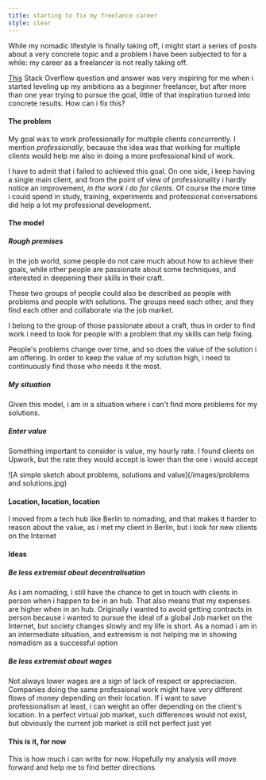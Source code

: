 ```yaml
---
title: starting to fix my freelance career
style: clear
---
```


While my nomadic lifestyle is finally taking off, i might start a
series of posts about a very concrete topic and a problem i have been
subjected to for a while: my career as a freelancer is not really
taking off.

[This](http://freelancing.stackexchange.com/q/3683/9865) Stack
Overflow question and answer was very inspiring for me when i started
leveling up my ambitions as a beginner freelancer, but after more than
one year trying to pursue the goal, little of that inspiration turned
into concrete results. How can i fix this?

#### The problem

My goal was to work professionally for multiple clients
concurrently. I mention *professionally*, because the idea was that
working for multiple clients would help me also in doing a more
professional kind of work.

I have to admit that i failed to achieved this goal. On one side, i
keep having a single main client, and from the point of view of
professionality i hardly notice an improvement, *in the work i do for
clients*. Of course the more time i could spend in study, training,
experiments and professional conversations did help a lot my
professional development.

#### The model

##### Rough premises

In the job world, some people do not care much about how to achieve
their goals, while other people are passionate about some techniques,
and interested in deepening their skills in their craft.

These two groups of people could also be described as people with
problems and people with solutions. The groups need each other, and
they find each other and collaborate via the job market.

I belong to the group of those passionate about a craft, thus in order
to find work i need to look for people with a problem that my skills
can help fixing.

People's problems change over time, and so does the value of the
solution i am offering. In order to keep the value of my solution
high, i need to continuously find those who needs it the most.

##### My situation

Given this model, i am in a situation where i can't find more problems
for my solutions.

##### Enter value

Something important to consider is value, my hourly rate. I found
clients on Upwork, but the rate they would accept is lower than the
one i would accept

![A simple sketch about problems, solutions and value](/images/problems and solutions.jpg)

#### Location, location, location

I moved from a tech hub like Berlin to nomading, and that makes it
harder to reason about the value, as i met my client in Berlin, but i
look for new clients on the Internet

#### Ideas

##### Be less extremist about decentralisation

As i am nomading, i still have the chance to get in touch with clients
in person when i happen to be in an hub. That also means that my
expenses are higher when in an hub. Originally i wanted to avoid
getting contracts in person because i wanted to pursue the ideal of a
global Job market on the Internet, but society changes slowly and my
life is short. As a nomad i am in an intermediate situation, and
extremism is not helping me in showing nomadism as a successful option

##### Be less extremist about wages

Not always lower wages are a sign of lack of respect or
appreciacion. Companies doing the same professional work might have
very different flows of money depending on their location. If i want
to save professionalism at least, i can weight an offer depending on
the client's location. In a perfect virtual job market, such
differences would not exist, but obviously the current job market is
still not perfect just yet

#### This is it, for now

This is how much i can write for now. Hopefully my analysis will move
forward and help me to find better directions
